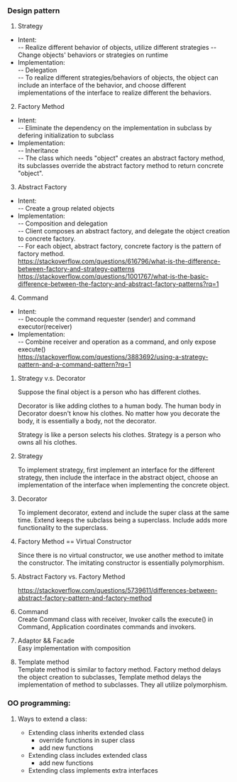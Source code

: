 ### Design pattern 
1. Strategy  
- Intent:  
-- Realize different behavior of objects, utilize different strategies
-- Change objects' behaviors or strategies on runtime  
- Implementation:  
-- Delegation  
-- To realize different strategies/behaviors of objects, the object can include an interface of the behavior, and choose different implementations of the interface to realize different the behaviors. 
2. Factory Method  
- Intent:  
-- Eliminate the dependency on the implementation in subclass by defering initialization to subclass  
- Implementation:  
-- Inheritance  
-- The class which needs "object" creates an abstract factory method, its subclasses override the abstract factory method to return concrete "object".
3. Abstract Factory  
- Intent:  
-- Create a group related objects  
- Implementation:  
-- Composition and delegation  
-- Client composes an abstract factory, and delegate the object creation to concrete factory.  
-- For each object, abstract factory, concrete factory is the pattern of factory method.  
https://stackoverflow.com/questions/616796/what-is-the-difference-between-factory-and-strategy-patterns
https://stackoverflow.com/questions/1001767/what-is-the-basic-difference-between-the-factory-and-abstract-factory-patterns?rq=1  
4. Command  
- Intent:  
-- Decouple the command requester (sender) and command executor(receiver)  
- Implementation:  
-- Combine receiver and operation as a command, and only expose execute()  
https://stackoverflow.com/questions/3883692/using-a-strategy-pattern-and-a-command-pattern?rq=1


1. Strategy v.s. Decorator  

	Suppose the final object is a person who has different clothes.  

	Decorator is like adding clothes to a human body. The human body in Decorator doesn't know his clothes. No matter how you decorate the body, it is essentially a body, not the decorator.

	Strategy is like a person selects his clothes. Strategy is a person who owns all his clothes.  
	
2. Strategy  

	To implement strategy, first implement an interface for the different strategy, then include the interface in the abstract object, choose an implementation of the interface when implementing the concrete object.  

3. Decorator  

	To implement decorator, extend and include the super class at the same time. Extend keeps the subclass being a superclass. Include adds more functionality to the superclass.  

4. Factory Method == Virtual Constructor
	
	Since there is no virtual constructor, we use another method to imitate the constructor. The imitating constructor is essentially polymorphism.

5. Abstract Factory vs. Factory Method

	https://stackoverflow.com/questions/5739611/differences-between-abstract-factory-pattern-and-factory-method

6. Command  
	Create Command class with receiver, Invoker calls the execute() in Command, Application coordinates commands and invokers.
	
7. Adaptor && Facade  
	Easy implementation with composition

8. Template method  
	Template method is similar to factory method. Factory method delays the object creation to subclasses, Template method delays the implementation of method to subclasses. They all utilize polymorphism.  
	
### OO programming:  
1. Ways to extend a class: 

	- Extending class inherits extended class  
  		- override functions in super class  
  		- add new functions  
	- Extending class includes extended class  
  		- add new functions
	- Extending class implements extra interfaces




